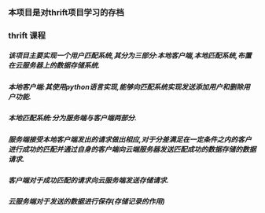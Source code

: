 ### 本项目是对thrift项目学习的存档

### thrift 课程

##### 该项目主要实现一个用户匹配系统,其分为三部分:本地客户端,本地匹配系统,布置在云服务器上的数据存储系统.

##### 本地客户端:其使用python语言实现,能够向匹配系统实现发送添加用户和删除用户功能.

##### 本地匹配系统:分为服务端与客户端两部分.
#####   服务端接受本地客户端发出的请求做出相应,对于分差满足在一定条件之内的客户进行成功的匹配并通过自身的客户端向云端服务器发送匹配成功的数据存储的数据请求.
#####   客户端对于成功匹配的请求向云服务端发送存储请求.

##### 云服务端对于发送的数据进行保存(**存储记录的作用**)
